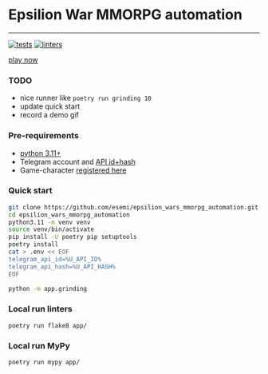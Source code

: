 # Epsilion War MMORPG automation
---

[![tests](https://github.com/esemi/epsilion_wars_mmorpg_automation/actions/workflows/tests.yml/badge.svg?branch=master)](https://github.com/esemi/epsilion_wars_mmorpg_automation/actions/workflows/tests.yml)
[![linters](https://github.com/esemi/epsilion_wars_mmorpg_automation/actions/workflows/linters.yml/badge.svg?branch=master)](https://github.com/esemi/epsilion_wars_mmorpg_automation/actions/workflows/linters.yml)


[play now](https://t.me/epsilionwarbot?start=ref-537453818)


### TODO
- nice runner like `poetry run grinding 10`
- update quick start
- record a demo gif


### Pre-requirements
- [python 3.11+](https://www.python.org/downloads/)
- Telegram account and [API id+hash](https://docs.telethon.dev/en/stable/basic/signing-in.html#signing-in)
- Game-character [registered here](https://t.me/epsilionwarbot?start=ref-537453818)

### Quick start
```bash
git clone https://github.com/esemi/epsilion_wars_mmorpg_automation.git
cd epsilion_wars_mmorpg_automation
python3.11 -m venv venv
source venv/bin/activate
pip install -U poetry pip setuptools
poetry install
cat > .env << EOF
telegram_api_id=%U_API_ID%
telegram_api_hash=%U_API_HASH%
EOF

python -m app.grinding
```

### Local run linters
```
poetry run flake8 app/
```

### Local run MyPy
```
poetry run mypy app/
```
